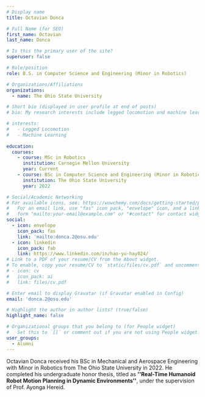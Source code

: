 ```yaml
---
# Display name
title: Octavian Donca

# Full Name (for SEO)
first_name: Octavian
last_name: Donca

# Is this the primary user of the site?
superuser: false

# Role/position
role: B.S. in Computer Science and Engineering (Minor in Robotics)

# Organizations/Affiliations
organizations:
  - name: The Ohio State University

# Short bio (displayed in user profile at end of posts)
# bio: My research interests include legged locomotion and machine learning.

# interests:
#   - Legged Locomotion
#   - Machine Learning
  
education:
  courses:
    - course: MSc in Robotics
      institution: Carnegie Mellon University
      year: Current
    - course: BSc in Computer Science and Engineering (Minor in Robotics)
      institution: The Ohio State University
      year: 2022

# Social/Academic Networking
# For available icons, see: https://wowchemy.com/docs/getting-started/page-builder/#icons
#   For an email link, use "fas" icon pack, "envelope" icon, and a link in the
#   form "mailto:your-email@example.com" or "#contact" for contact widget.
social:
  - icon: envelope
    icon_pack: fas
    link: 'mailto:donca.2@osu.edu'
  - icon: linkedin
    icon_pack: fab
    link: https://www.linkedin.com/in/hao-yu-hay024/
# Link to a PDF of your resume/CV from the About widget.
# To enable, copy your resume/CV to `static/files/cv.pdf` and uncomment the lines below.
# - icon: cv
#   icon_pack: ai
#   link: files/cv.pdf

# Enter email to display Gravatar (if Gravatar enabled in Config)
email: 'donca.2@osu.edu'

# Highlight the author in author lists? (true/false)
highlight_name: false

# Organizational groups that you belong to (for People widget)
#   Set this to `[]` or comment out if you are not using People widget.
user_groups:
  - Alumni
---
```


Octavian Donca received his BSc in Mechanical and Aerospace Engineering with Minor in Robotics from The Ohio State University in 2022. He completed his undergraduate honor thesis, titled as **''Real-Time Humanoid Robot Motion Planning in Dynamic Environments''**, under the supervision of Prof. Ayonga Hereid.

